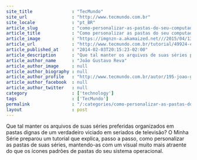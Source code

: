 ```yaml
---
site_title               : "TecMundo"
site_url                 : "http://www.tecmundo.com.br"
site_locale              : "pt_BR"
article_slug             : "como-personalizar-as-pastas-do-seu-computador-com-as-suas-series-favoritas"
article_title            : "Como personalizar as pastas do seu computador com as suas séries favoritas"
article_image            : "https://imgnzn-a.akamaized.net///2015/04/13/13124316452451-t1200x480.jpg"
article_url              : "http://www.tecmundo.com.br/tutorial/49924-como-personalizar-as-pastas-do-seu-computador-com-as-suas-series-favoritas.htm"
article_published_at     : "2014-02-03T20:15:23-02:00"
article_description      : "Que tal manter os arquivos de suas séries preferidas organizados em pastas dignas de um verdadeiro viciado em seriados de televisão? O Minha Série preparou um tutorial que explica, passo a passo, como personalizar as pastas de suas séries, mantendo-as com um visual muito mais atraente do que os ícones padrões de pastas do seu sistema operacional."
article_author_name      : "João Gustavo Reva"
article_author_image     : null
article_author_biography : null
article_author_profile   : "http://www.tecmundo.com.br/autor/195-joao-gustavo-reva/"
article_author_facebook  : null
article_author_twitter   : null
category                 : ['technology']
tags                     : ['TecMundo']
permalink                : "/:categories/como-personalizar-as-pastas-do-seu-computador-com-as-suas-series-favoritas/"
layout                   : post
---
```


Que tal manter os arquivos de suas séries preferidas organizados em pastas dignas de um verdadeiro viciado em seriados de televisão? O Minha Série preparou um tutorial que explica, passo a passo, como personalizar as pastas de suas séries, mantendo-as com um visual muito mais atraente do que os ícones padrões de pastas do seu sistema operacional.
